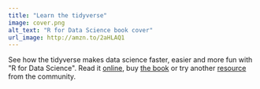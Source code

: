 ```yaml
---
title: "Learn the tidyverse"
image: cover.png
alt_text: "R for Data Science book cover"
url_image: http://amzn.to/2aHLAQ1
---
```


See how the tidyverse makes data science faster, easier and more fun with "R for Data Science". Read it [online](http://r4ds.had.co.nz/), buy [the book](http://amzn.to/2aHLAQ1) or try another [resource](/learn/) from the community.
   
